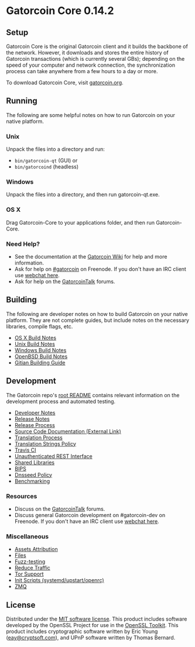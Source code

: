 Gatorcoin Core 0.14.2
=====================

Setup
---------------------
Gatorcoin Core is the original Gatorcoin client and it builds the backbone of the network. However, it downloads and stores the entire history of Gatorcoin transactions (which is currently several GBs); depending on the speed of your computer and network connection, the synchronization process can take anywhere from a few hours to a day or more.

To download Gatorcoin Core, visit [gatorcoin.org](https://gatorcoin.org).

Running
---------------------
The following are some helpful notes on how to run Gatorcoin on your native platform.

### Unix

Unpack the files into a directory and run:

- `bin/gatorcoin-qt` (GUI) or
- `bin/gatorcoind` (headless)

### Windows

Unpack the files into a directory, and then run gatorcoin-qt.exe.

### OS X

Drag Gatorcoin-Core to your applications folder, and then run Gatorcoin-Core.

### Need Help?

* See the documentation at the [Gatorcoin Wiki](https://gatorcoin.info/)
for help and more information.
* Ask for help on [#gatorcoin](http://webchat.freenode.net?channels=gatorcoin) on Freenode. If you don't have an IRC client use [webchat here](http://webchat.freenode.net?channels=gatorcoin).
* Ask for help on the [GatorcoinTalk](https://gatorcointalk.io/) forums.

Building
---------------------
The following are developer notes on how to build Gatorcoin on your native platform. They are not complete guides, but include notes on the necessary libraries, compile flags, etc.

- [OS X Build Notes](build-osx.md)
- [Unix Build Notes](build-unix.md)
- [Windows Build Notes](build-windows.md)
- [OpenBSD Build Notes](build-openbsd.md)
- [Gitian Building Guide](gitian-building.md)

Development
---------------------
The Gatorcoin repo's [root README](/README.md) contains relevant information on the development process and automated testing.

- [Developer Notes](developer-notes.md)
- [Release Notes](release-notes.md)
- [Release Process](release-process.md)
- [Source Code Documentation (External Link)](https://dev.visucore.com/gatorcoin/doxygen/)
- [Translation Process](translation_process.md)
- [Translation Strings Policy](translation_strings_policy.md)
- [Travis CI](travis-ci.md)
- [Unauthenticated REST Interface](REST-interface.md)
- [Shared Libraries](shared-libraries.md)
- [BIPS](bips.md)
- [Dnsseed Policy](dnsseed-policy.md)
- [Benchmarking](benchmarking.md)

### Resources
* Discuss on the [GatorcoinTalk](https://gatorcointalk.io/) forums.
* Discuss general Gatorcoin development on #gatorcoin-dev on Freenode. If you don't have an IRC client use [webchat here](http://webchat.freenode.net/?channels=gatorcoin-dev).

### Miscellaneous
- [Assets Attribution](assets-attribution.md)
- [Files](files.md)
- [Fuzz-testing](fuzzing.md)
- [Reduce Traffic](reduce-traffic.md)
- [Tor Support](tor.md)
- [Init Scripts (systemd/upstart/openrc)](init.md)
- [ZMQ](zmq.md)

License
---------------------
Distributed under the [MIT software license](/COPYING).
This product includes software developed by the OpenSSL Project for use in the [OpenSSL Toolkit](https://www.openssl.org/). This product includes
cryptographic software written by Eric Young ([eay@cryptsoft.com](mailto:eay@cryptsoft.com)), and UPnP software written by Thomas Bernard.
